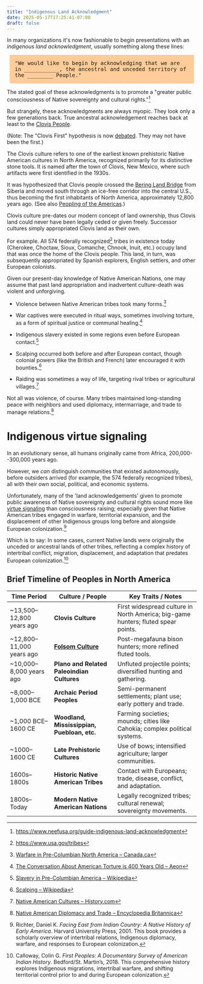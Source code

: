 ```yaml
---
title: "Indigenous Land Acknowledgment"
date: 2025-05-17T17:25:41-07:00
draft: false
---
```



In many organizations it's now fashionable to begin presentations
with an _indigenous land acknowledgment_, usually something along
these lines:

<div style='margin-left: .5em; margin-right: .5em; padding: 1em; background-color: #ffcc99; font-family: monospace;'>
"We would like to begin by acknowledging that we are in
___________, the ancestral and unceded territory of the ________
People."
</div>

The stated goal of these acknowledgments is to promote a "greater
public consciousness of Native sovereignty and cultural
rights."[^neefusa]


But strangely, these acknowledgments are always myopic. They look
only a few generations back. True ancestral acknowledgement reaches
back at least to the [Clovis
People](https://en.wikipedia.org/wiki/Clovis_culture).

(Note: The "Clovis First" hypothesis is now
[debated](https://bigthink.com/the-past/ice-free-corridor-clovis-americas/).
They may not have been the first.)

The Clovis culture refers to one of the earliest known prehistoric
Native American cultures in North America, recognized primarily for
its distinctive stone tools. It is named after the town of Clovis,
New Mexico, where such artifacts were first identified in the 1930s.

It was hypothesized that Clovis people crossed the [Bering Land
Bridge](https://en.wikipedia.org/wiki/Beringia) from Siberia and
moved south through an ice-free corridor into the central U.S., thus
becoming the first inhabitants of North America, approximately 12,800
years ago. (See also [Peopling of the
Americas](https://en.wikipedia.org/wiki/Peopling_of_the_Americas).)

Clovis culture pre-dates our modern concept of land ownership, thus
Clovis land could never have been legally ceded or given freely.
Successor cultures simply appropriated Clovis land as their own.

For example. All 574 federally recognized[^recognized] tribes in
existence today (Cherokee, Choctaw, Sioux, Comanche, Chnook, Inuit,
etc.) occupy land that was once the home of the Clovis people. This
land, in turn, was subsequently appropriated by Spanish explorers,
English settlers, and other European colonists.

Given our present-day knowledge of Native American Nations, one may
assume that past land appropriation and inadvertent culture-death was
violent and unforgiving.

 * Violence between Native American tribes took many forms.[^violence]

 * War captives were executed in ritual ways, sometimes involving
   torture, as a form of spiritual justice or communal healing.[^war]

 * Indigenous slavery existed in some regions even before European
   contact.[^slavery]

 * Scalping occurred both before and after European contact, though
   colonial powers (like the British and French) later encouraged it
   with bounties.[^scalping]

 * Raiding was sometimes a way of life, targeting rival tribes or
   agricultural villages.[^raiding]

Not all was violence, of course. Many tribes maintained long-standing
peace with neighbors and used diplomacy, intermarriage, and trade to
manage relations.[^peace]

# Indigenous virtue signaling

In an evolutionary sense, all humans originally came from Africa,
200,000--300,000 years ago.

However, we _can_ distinguish communities that existed autonomously,
before outsiders arrived (for example, the 574 federally recognized
tribes), all with their own social, political, and economic systems.

Unfortunately, many of the 'land acknowledgements' given to promote
public awareness of Native sovereignty and cultural rights sound more
like [virtue
signaling](https://en.wikipedia.org/wiki/Virtue_signalling) than
consciousness raising; especially given that Native American tribes
engaged in warfare, territorial expansion, and the displacement of
other Indigenous groups long before and alongside European
colonization.[^warfare]

Which is to say: In some cases, current Native lands were originally
the unceded or ancestral lands of other tribes, reflecting a complex
history of intertribal conflict, migration, displacement, and
adaptation that predates European colonization.[^predated]


## Brief Timeline of Peoples in North America

| Time Period                    | Culture / People                             | Key Traits / Notes                                                                 |
|-------------------------------|-----------------------------------------------|------------------------------------------------------------------------------------|
| ~13,500–12,800 years ago      | **Clovis Culture**                            | First widespread culture in North America; big-game hunters; fluted spear points. |
| ~12,800–11,000 years ago      | **[Folsom Culture](https://en.wikipedia.org/wiki/Folsom_tradition)**                            | Post-megafauna bison hunters; more refined fluted tools.                          |
| ~10,000–8,000 years ago       | **Plano and Related Paleoindian Cultures**    | Unfluted projectile points; diversified hunting and gathering.                    |
| ~8,000–1,000 BCE              | **Archaic Period Peoples**                    | Semi-permanent settlements; plant use; early pottery and trade.                   |
| ~1,000 BCE–1600 CE            | **Woodland, Mississippian, Puebloan, etc.**   | Farming societies; mounds; cities like Cahokia; complex political systems.        |
| ~1000–1600 CE                 | **Late Prehistoric Cultures**                 | Use of bows; intensified agriculture; larger communities.                         |
| 1600s–1800s                   | **Historic Native American Tribes**           | Contact with Europeans; trade, disease, conflict, and adaptation.                 |
| 1800s–Today                   | **Modern Native American Nations**            | Legally recognized tribes; cultural renewal; sovereignty movements.               |

[^recognized]: https://www.usa.gov/tribes

[^neefusa]: https://www.neefusa.org/guide-indigenous-land-acknowledgment


[^violence]: [Warfare in Pre-Columbian North America – Canada.ca](https://www.canada.ca/en/department-national-defence/services/military-history/history-heritage/popular-books/aboriginal-people-canadian-military/warfare-pre-columbian-north-america.html)

[^raids]: [American Indians – Bullock Texas State History Museum](https://www.thestoryoftexas.com/discover/campfire-stories/american-indians)

[^war]: [The Conversation About American Torture is 400 Years Old – Aeon](https://aeon.co/essays/the-conversation-about-american-torture-is-400-years-old)

[^slavery]: [Slavery in Pre-Columbian America – Wikipedia](https://en.wikipedia.org/wiki/Slavery_in_Pre-Columbian_America)

[^scalping]: [Scalping – Wikipedia](https://en.wikipedia.org/wiki/Scalping)

[^raiding]: [Native American Cultures – History.com](https://www.history.com/articles/native-american-cultures)

[^peace]: [Native American Diplomacy and Trade – Encyclopedia Britannica](https://www.britannica.com/topic/American-Indian/Native-American-history#ref874228)


[^warfare]: Richter, Daniel K. *Facing East from Indian Country: A Native History of Early America*. Harvard University Press, 2001. This book provides a scholarly overview of intertribal relations, Indigenous diplomacy, warfare, and responses to European colonization.


[^predated]: Calloway, Colin G. *First Peoples: A Documentary Survey of American Indian History*. Bedford/St. Martin’s, 2018. This comprehensive history explores Indigenous migrations, intertribal warfare, and shifting territorial control prior to and during European colonization.
